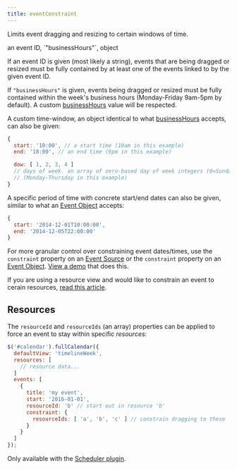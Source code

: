 ```yaml
---
title: eventConstraint
---
```


Limits event dragging and resizing to certain windows of time.

<div class='spec' markdown='1'>
an event ID, `"businessHours"`, object
</div>

If an event ID is given (most likely a string), events that are being dragged or resized must be fully contained by at least one of the events linked to by the given event ID.

If `"businessHours"` is given, events being dragged or resized must be fully contained within the week's business hours (Monday-Friday 9am-5pm by default). A custom [businessHours](businessHours) value will be respected.

A custom time-window, an object identical to what [businessHours](businessHours) accepts, can also be given:

```js
{
  start: '10:00', // a start time (10am in this example)
  end: '18:00', // an end time (6pm in this example)

  dow: [ 1, 2, 3, 4 ]
  // days of week. an array of zero-based day of week integers (0=Sunday)
  // (Monday-Thursday in this example)
}
```

A specific period of time with concrete start/end dates can also be given, similar to what an [Event Object](event-object) accepts:

```js
{
  start: '2014-12-01T10:00:00',
  end: '2014-12-05T22:00:00'
}
```

For more granular control over constraining event dates/times, use the `constraint` property on an [Event Source](event-source-object) or the `constraint` property on an [Event Object](event-object). [View a demo](event-constraint-demo) that does this.

If you are using a resource view and would like to constrain an event to cerain resources, [read this article](eventConstraint).


## Resources

The `resourceId` and `resourceIds` (an array) properties can be applied to force an event to stay within specific *resources*:

```js
$('#calendar').fullCalendar({
  defaultView: 'timelineWeek',
  resources: [
    // resource data...
  ]
  events: [
    {
      title: 'my event',
      start: '2016-01-01',
      resourceId: 'b' // start out in resource 'b'
      constraint: {
        resourceIds: [ 'a', 'b', 'c' ] // constrain dragging to these
      }
    }
  ]
});
```

Only available with the [Scheduler plugin](/pricing).
